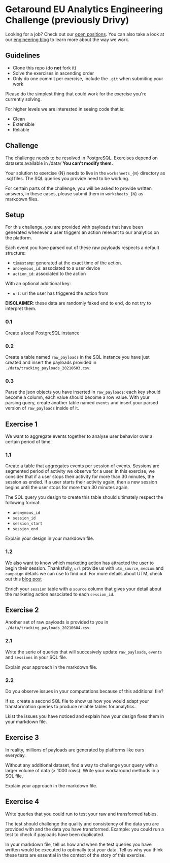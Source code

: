 # Getaround EU Analytics Engineering Challenge (previously Drivy)

Looking for a job? Check out our [open positions](https://www.welcometothejungle.com/en/companies/getaround/jobs).
You can also take a look at our [engineering blog](https://drivy.engineering/) to learn more about the way we work.

## Guidelines

- Clone this repo (do **not** fork it)
- Solve the exercises in  ascending order
- Only do one commit per exercise, include the `.git` when submiting your work

Please do the simplest thing that could work for the exercise you're currently solving.

For higher levels we are interested in seeing code that is:

- Clean
- Extensible
- Reliable

## Challenge

The challenge needs to be resolved in PostgreSQL.
Exercises depend on datasets available in /data/
**You can't modify them.**

Your solution to exercise {N} needs to live in the `worksheets_{N}` directory as .sql files. The SQL queries you provide need to be working.

For certain parts of the challenge, you will be asked to provide written answers, in these cases, please submit them in `worksheets_{N}` as markdown files.

## Setup

For this challenge, you are provided with payloads that have been generated whenever a user triggers an action relevant to our analytics on the platform. 

Each event you have parsed out of these raw payloads respects a default structure:
- `timestamp`: generated at the exact time of the action.
- `anonymous_id`: associated to a user device
- `action_id`: associated to the action

With an optional additional key:
- `url`: url the user has triggered the action from

**DISCLAIMER**: these data are randomly faked end to end, do not try to interpret them.

### 0.1

Create a local PostgreSQL instance

### 0.2

Create a table named `raw_payloads` in the SQL instance you have just created and insert the payloads provided in `./data/tracking_payloads_20210603.csv`.

### 0.3

Parse the json objects you have inserted in `raw_payloads`: each key should become a column, each value should become a row value.
With your parsing query, create another table named `events` and insert your parsed version of `raw_payloads` inside of it.


## Exercise 1

We want to aggregate events together to analyse user behavior over a certain period of time.

### 1.1 

Create a table that aggregates events per session of events. Sessions are segmented period of activity we observe for a user. In this exercise, we consider that if a user stops their activity for more than 30 minutes, the session as ended. If a user starts their activity again, then a new session begins until the user stops for more than 30 minutes again.

The SQL query you design to create this table should ultimately respect the following format:
- `anonymous_id`
- `session_id`
- `session_start`
- `session_end`

Explain your design in your markdown file.

### 1.2 

We also want to know which marketing action has attracted the user to begin their session. Thanksfully, `url` provide us with `utm_source`, `medium` and `campaign` details we can use to find out. For more details about UTM, check out this [blog post](https://buffer.com/library/utm-guide/)

Enrich your `session` table with a `source` column that gives your detail about the marketing action associated to each `session_id`.


## Exercise 2

Another set of raw payloads is provided to you in `./data/tracking_payloads_20210604.csv`.

### 2.1

Write the serie of queries that will succesively update `raw_payloads`, `events` and `sessions` in your SQL file.

Explain your approach in the markdown file.

### 2.2

Do you observe issues in your computations because of this additional file? 

If so, create a second SQL file to show us how you would adapt your transformation queries to produce reliable tables for analytics.

Lkist the issues you have noticed and explain how your design fixes them in your markdown file.


## Exercise 3

In reality, millions of payloads are generated by platforms like ours everyday.

Without any additional dataset, find a way to challenge your query with a larger volume of data (> 1000 rows). Write your workaround methods in a SQL file.

Explain your approach in the markdown file.


## Exercise 4

Write queries that you could run to test your raw and transformed tables.

The test should challenge the quality and consistency of the data you are provided with and the data you have transformed. Example: you could run a test to check if payloads have been duplicated.

In your markdown file, tell us how and when the test queries you have written would be executed to optimally test your data. Tell us why you think these tests are essential in the context of the story of this exercise.

